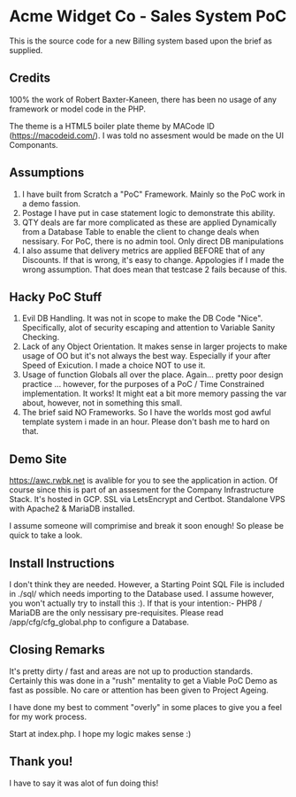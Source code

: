 # Acme Widget Co - Sales System PoC

This is the source code for a new Billing system based upon the brief as supplied.

## Credits

100% the work of Robert Baxter-Kaneen, there has been no usage of any framework or model code in the PHP.

The theme is a HTML5 boiler plate theme by MACode ID (https://macodeid.com/). I was told no assesment would be made on the UI Componants. 

## Assumptions

1. I have built from Scratch a "PoC" Framework. Mainly so the PoC work in a demo fassion.
2. Postage I have put in case statement logic to demonstrate this ability. 
3. QTY deals are far more complicated as these are applied Dynamically from a Database Table to enable the client to change deals when nessisary. For PoC, there is no admin tool. Only direct DB manipulations
4. I also assume that delivery metrics are applied BEFORE that of any Discounts. If that is wrong, it's easy to change. Appologies if I made the wrong assumption. That does mean that testcase 2 fails because of this.

## Hacky PoC Stuff

1.  Evil DB Handling. It was not in scope to make the DB Code "Nice". Specifically, alot of security escaping and attention to Variable Sanity Checking. 
2.  Lack of any Object Orientation. It makes sense in larger projects to make usage of OO but it's not always the best way. Especially if your after Speed of Exicution. I made a choice NOT to use it.
3.  Usage of function Globals all over the place. Again... pretty poor design practice ... however, for the purposes of a PoC / Time Constrained implementation. It works! It might eat a bit more memory passing the var about, however, not in something this small. 
4.  The brief said NO Frameworks. So I have the worlds most god awful template system i made in an hour. Please don't bash me to hard on that.

## Demo Site

https://awc.rwbk.net is avalible for you to see the application in action. Of course since this is part of an assesment for the Company Infrastructure Stack. It's hosted in GCP. SSL via LetsEncrypt and Certbot. Standalone VPS with Apache2 & MariaDB installed. 

I assume someone will comprimise and break it soon enough! So please be quick to take a look.

## Install Instructions

I don't think they are needed. However, a Starting Point SQL File is included in ./sql/ which needs importing to the Database used. I assume however, you won't actually try to install this :). If that is your intention:- PHP8 / MariaDB are the only nessisary pre-requisites. Please read /app/cfg/cfg_global.php to configure a Database.

## Closing Remarks

It's pretty dirty / fast and areas are not up to production standards. Certainly this was done in a "rush" mentality to get a Viable PoC Demo as fast as possible. No care or attention has been given to Project Ageing.

I have done my best to comment "overly" in some places to give you a feel for my work process.

Start at index.php. I hope my logic makes sense :)

## Thank you!

I have to say it was alot of fun doing this! 